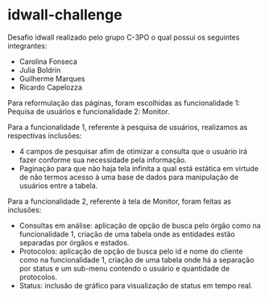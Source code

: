 # idwall-challenge
Desafio idwall realizado pelo grupo C-3PO o qual possui os seguintes integrantes:

  - Carolina Fonseca
  - Julia Boldrin
  - Guilherme Marques
  - Ricardo Capelozza

Para reformulação das páginas, foram escolhidas as funcionalidade 1: Pequisa de usuários e funcionalidade 2: Monitor.

Para a funcionalidade 1, referente à pesquisa de usuários, realizamos as respectivas inclusões:

- 4 campos de pesquisar afim de otimizar a consulta que o usuário irá fazer conforme sua necessidade pela informação.
- Paginação para que não haja tela infinita a qual está estática em virtude de não termos acesso à uma base de dados para manipulação de usuários entre a tabela.

Para a funcionalidade 2, referente à tela de Monitor, foram feitas as inclusões:

- Consultas em análise: aplicação de opção de busca pelo órgão como na funcionalidade 1, criação de uma tabela onde as entidades estão separadas por órgãos e estados.
- Protocolos: aplicação de opção de busca pelo id e nome do cliente como na funcionalidade 1, criação de uma tabela onde há a separação por status e um sub-menu contendo o usuário e quantidade de protocolos.
- Status: inclusão de gráfico para visualização de status em tempo real.
